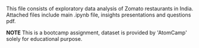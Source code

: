 This file consists of  exploratory data analysis of Zomato restaurants in India.
Attached files include main .ipynb file, insights presentations and questions pdf.


**NOTE** This is a bootcamp assignment, dataset is provided by 'AtomCamp' solely for educational purpose.  

